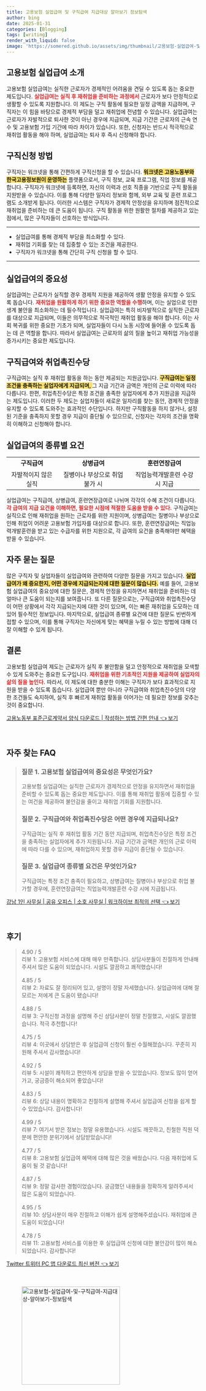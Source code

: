 ```yaml
---
title: 고용보험 실업급여 및 구직급여 지급대상 알아보기 정보탐색
author: bing
date: 2025-01-31
categories: [Blogging]
tags: [writing]
render_with_liquid: false
image: 'https://somered.github.io/assets/img/thumbnail/고용보험-실업급여-및-구직급여-지급대상-알아보기-정보탐색.webp'
---
```



<h2 id='고용보험_실업급여_소개'>고용보험 실업급여 소개</h2>

<p>고용보험 실업급여는 실직한 근로자가 경제적인 어려움을 견딜 수 있도록 돕는 중요한 제도입니다. <b><span style="color: #ee2323;">실업급여는 실직 후 재취업을 준비하는 과정에서</span></b> 근로자가 보다 안정적으로 생활할 수 있도록 지원합니다. 이 제도는 구직 활동에 필요한 일정 금액을 지급하며, 구직자는 이 힘을 바탕으로 경제적 부담을 덜고 재취업에 전념할 수 있습니다. 실업급여는 근로자가 자발적으로 퇴사한 것이 아닌 경우에 지급되며, 지급 기간은 근로자의 근속 연수 및 고용보험 가입 기간에 따라 차이가 있습니다. 또한, 신청자는 반드시 적극적으로 재취업 활동을 해야 하며, 실업급여는 퇴사 후 즉시 신청해야 합니다.</p>

<h2 id='구직신청_방법'>구직신청 방법</h2>

<p>구직자는 워크넷을 통해 간편하게 구직신청을 할 수 있습니다. <b><span style="background-color: #ffe066;">워크넷은 고용노동부와 한국고용정보원이 운영하는</span></b> 플랫폼으로서, 구직 정보, 교육 프로그램, 직업 정보를 제공합니다. 구직자가 워크넷에 등록하면, 자신의 이력과 선호 직종을 기반으로 구직 활동을 지원받을 수 있습니다. 이를 통해 다양한 일자리 정보와 함께, 외부 교육 및 훈련 프로그램도 소개받게 됩니다. 이러한 시스템은 구직자가 경제적 안정성을 유지하며 점진적으로 재취업을 준비하는 데 큰 도움이 됩니다. 구직 활동을 위한 원활한 절차를 제공하고 있는 점에서, 많은 구직자들이 선호하는 방식입니다.</p>

<hr />

<ul>
    <li>실업급여를 통해 경제적 부담을 최소화할 수 있다.</li>
    <li>재취업 기회를 찾는 데 집중할 수 있는 조건을 제공한다.</li>
    <li>구직자가 워크넷을 통해 간단히 구직 신청을 할 수 있다.</li>
</ul>

<hr />

<h2 id='실업급여의_중요성'>실업급여의 중요성</h2>

<p>실업급여는 근로자가 실직할 경우 경제적 지원을 제공하여 생활 안정을 유지할 수 있도록 돕습니다. <b><span style="color: #ee2323;">재취업을 원활하게 하기 위한 중요한 역할을 수행</span></b>하며, 이는 실업으로 인한 생계 불안을 최소화하는 데 필수적입니다. 실업급여는 특히 비자발적으로 실직한 근로자를 대상으로 지급되며, 이들은 의무적으로 적극적인 재취업 활동을 해야 합니다. 이는 사회 복귀를 위한 중요한 기초가 되며, 실업자들이 다시 노동 시장에 들어올 수 있도록 돕는 데 큰 역할을 합니다. 따라서 실업급여는 근로자의 삶의 질을 높이고 재취업 가능성을 증가시키는 중요한 제도입니다.</p>

<h2 id='구직급여와_취업촉진수당'>구직급여와 취업촉진수당</h2>

<p>구직급여는 실직 후 재취업 활동을 하는 동안 제공되는 지원금입니다. <b><span style="background-color: #ffe066;">구직급여는 일정 조건을 충족하는 실업자에게 지급되며, </span></b>그 지급 기간과 금액은 개인의 근로 이력에 따라 다릅니다. 한편, 취업촉진수당은 특정 조건을 충족한 실업자에게 추가 지원금을 지급하는 제도입니다. 이러한 두 제도는 실업자들이 새로운 일자리를 찾는 동안, 경제적 안정을 유지할 수 있도록 도와주는 효과적인 수단입니다. 하지만 구직활동을 하지 않거나, 설정된 기준을 충족하지 못할 경우 지급이 중단될 수 있으므로, 신청자는 각자의 조건을 명확히 이해하고 신청해야 합니다.</p>

<h2 id='실업급여의_종류별_요건'>실업급여의 종류별 요건</h2>

<table>
    <tr>
        <td style="text-align: center; height: 17px;"><b>구직급여</b></td>
        <td style="text-align: center; height: 17px;"><b>상병급여</b></td>
        <td style="text-align: center; height: 17px;"><b>훈련연장급여</b></td>
    </tr>
    <tr>
        <td style="text-align: center; height: 17px;">자발적이지 않은 실직</td>
        <td style="text-align: center; height: 17px;">질병이나 부상으로 취업 불가 시</td>
        <td style="text-align: center; height: 17px;">직업능력개발훈련 수강 시 지급</td>
    </tr>
</table>

<p>실업급여는 구직급여, 상병급여, 훈련연장급여로 나뉘며 각각의 수혜 조건이 다릅니다. <b><span style="color: #ee2323;">각 급여의 지급 요건을 이해하면, 필요한 시점에 적절한 도움을 받을 수 있다.</span></b> 구직급여는 실직으로 인해 재취업을 원하는 근로자를 위한 지원이며, 상병급여는 질병이나 부상으로 인해 취업이 어려운 고용보험 가입자를 대상으로 합니다. 또한, 훈련연장급여는 직업능력개발훈련을 받고 있는 수급자를 위한 지원으로, 각 급여의 요건을 충족해야만 혜택을 받을 수 있습니다.</p>

<h2 id='자주_묻는_질문'>자주 묻는 질문</h2>

<p>많은 구직자 및 실업자들이 실업급여와 관련하여 다양한 질문을 가지고 있습니다. <b><span style="background-color: #ffe066;">실업급여가 왜 중요한지, 어떤 경우에 지급되는지에 대한 질문이 많습니다.</span></b> 예를 들어, 고용보험 실업급여의 중요성에 대한 질문은, 경제적 안정을 유지하면서 재취업을 준비하는 데 얼마나 큰 도움이 되는지를 보여줍니다. 또 다른 질문으로는, 구직급여와 취업촉진수당이 어떤 상황에서 각각 지급되는지에 대한 것이 있으며, 이는 빠른 재취업을 도모하는 데 있어 필수적인 정보입니다. 마지막으로, 실업급여 종류별 요건에 대한 질문도 빈번하게 접할 수 있으며, 이를 통해 구직자는 자신에게 맞는 혜택을 누릴 수 있는 방법에 대해 더 잘 이해할 수 있게 됩니다.</p>

<h2 id='결론'>결론</h2>

<p>고용보험 실업급여 제도는 근로자가 실직 후 불안함을 덜고 안정적으로 재취업을 모색할 수 있게 도와주는 중요한 도구입니다. <b><span style="color: #ee2323;">재취업을 위한 기초적인 지원을 제공하여 실업자의 삶의 질을 높인다.</span></b> 따라서, 이 제도에 대한 충분한 이해는 구직자가 보다 효과적으로 지원을 받을 수 있도록 돕습니다. 실업급여 뿐만 아니라 구직급여와 취업촉진수당의 다양한 조건들도 숙지하여, 실직 후 빠르게 재취업 활동을 이어가는 데 필요한 정보를 갖추는 것이 중요합니다.</p>


<p><a class="click-button" title="고용노동부 표준근로계약서 양식 다운로드 | 작성하는 방법 간편 안내" href="https://somered.github.io/posts/%EA%B3%A0%EC%9A%A9%EB%85%B8%EB%8F%99%EB%B6%80-%ED%91%9C%EC%A4%80%EA%B7%BC%EB%A1%9C%EA%B3%84%EC%95%BD%EC%84%9C-%EC%96%91%EC%8B%9D-%EB%8B%A4%EC%9A%B4%EB%A1%9C%EB%93%9C-%EC%9E%91%EC%84%B1%ED%95%98%EB%8A%94-%EB%B0%A9%EB%B2%95-%EA%B0%84%ED%8E%B8-%EC%95%88%EB%82%B4/" rel="dofollow">고용노동부 표준근로계약서 양식 다운로드 | 작성하는 방법 간편 안내 👈 보기</a></p><br>
<h2 id='자주_찾는_FAQ'>자주 찾는 FAQ</h2>
<div itemscope="" itemtype="https://schema.org/FAQPage"> 
<blockquote> 
<div itemscope="" itemprop="mainEntity" itemtype="https://schema.org/Question"> 
<h3 itemprop="name">질문 1. 고용보험 실업급여의 중요성은 무엇인가요?</h3> 
<div itemscope="" itemprop="acceptedAnswer" itemtype="https://schema.org/Answer"> 
<span itemprop="text"> 
<p>고용보험 실업급여는 실직한 근로자가 경제적으로 안정을 유지하면서 재취업을 준비할 수 있도록 돕는 중요한 제도입니다. 이를 통해 재취업 활동에 집중할 수 있는 여건을 제공하여 불안감을 줄이고 재취업 기회를 지원합니다.</p> 
</span> 
</div> 
</div> 

<div itemscope="" itemprop="mainEntity" itemtype="https://schema.org/Question"> 
<h3 itemprop="name">질문 2. 구직급여와 취업촉진수당은 어떤 경우에 지급되나요?</h3> 
<div itemscope="" itemprop="acceptedAnswer" itemtype="https://schema.org/Answer"> 
<span itemprop="text"> 
<p>구직급여는 실직 후 재취업 활동 기간 동안 지급되며, 취업촉진수당은 특정 조건을 충족하는 실업자에게 추가 지원됩니다. 지급 기간과 금액은 개인의 근로 이력에 따라 다를 수 있으며, 재취업하지 못할 경우 지급이 중단될 수 있습니다.</p> 
</span> 
</div> 
</div> 

<div itemscope="" itemprop="mainEntity" itemtype="https://schema.org/Question"> 
<h3 itemprop="name">질문 3. 실업급여 종류별 요건은 무엇인가요?</h3> 
<div itemscope="" itemprop="acceptedAnswer" itemtype="https://schema.org/Answer"> 
<span itemprop="text"> 
<p>구직급여는 특정 조건 충족이 필요하고, 상병급여는 질병이나 부상으로 취업 불가할 경우에, 훈련연장급여는 직업능력개발훈련 수강 시에 지급됩니다.</p> 
</span> 
</div> 
</div> 
</blockquote> 
</div>
<p><a class="click-button" title="강남 1인 사무실 | 공유 오피스 | 소호 사무실 | 워크하이브 최적의 선택" href="https://somered.github.io/posts/%EA%B0%95%EB%82%A8-1%EC%9D%B8-%EC%82%AC%EB%AC%B4%EC%8B%A4-%EA%B3%B5%EC%9C%A0-%EC%98%A4%ED%94%BC%EC%8A%A4-%EC%86%8C%ED%98%B8-%EC%82%AC%EB%AC%B4%EC%8B%A4-%EC%9B%8C%ED%81%AC%ED%95%98%EC%9D%B4%EB%B8%8C-%EC%B5%9C%EC%A0%81%EC%9D%98-%EC%84%A0%ED%83%9D/" rel="dofollow">강남 1인 사무실 | 공유 오피스 | 소호 사무실 | 워크하이브 최적의 선택 👈 보기</a></p><br>
<h2 id='후기'>후기</h2>
<div itemscope itemtype="https://schema.org/Product">
  <blockquote>
  <div itemprop="review" itemscope itemtype="https://schema.org/Review">
      <div itemprop="reviewRating" itemscope itemtype="https://schema.org/Rating"> <span itemprop="ratingValue">4.90</span> / <span itemprop="bestRating">5</span> </div>
      <span itemprop="reviewBody">리뷰 1: 고용보험 서비스에 대해 매우 만족합니다. 상담사분들이 친절하게 안내해 주셔서 많은 도움이 되었습니다. 시설도 깔끔하고 쾌적했습니다!</span>
  </div>
  <br>
  <div itemprop="review" itemscope itemtype="https://schema.org/Review">
      <div itemprop="reviewRating" itemscope itemtype="https://schema.org/Rating"> <span itemprop="ratingValue">4.85</span> / <span itemprop="bestRating">5</span> </div>
      <span itemprop="reviewBody">리뷰 2: 자료도 잘 정리되어 있고, 설명이 정말 자세했습니다. 실업급여에 대해 잘 모르는 저에게 큰 도움이 됐습니다!</span>
  </div>
  <br>
  <div itemprop="review" itemscope itemtype="https://schema.org/Review">
      <div itemprop="reviewRating" itemscope itemtype="https://schema.org/Rating"> <span itemprop="ratingValue">4.88</span> / <span itemprop="bestRating">5</span> </div>
      <span itemprop="reviewBody">리뷰 3: 구직신청 과정을 설명해 주신 상담사분이 정말 친절했고, 시설도 깔끔했습니다. 적극 추천합니다!</span>
  </div>
  <br>
  <div itemprop="review" itemscope itemtype="https://schema.org/Review">
      <div itemprop="reviewRating" itemscope itemtype="https://schema.org/Rating"> <span itemprop="ratingValue">4.75</span> / <span itemprop="bestRating">5</span> </div>
      <span itemprop="reviewBody">리뷰 4: 이곳에서 상담받은 후 실업급여 신청이 훨씬 수월해졌습니다. 꾸준히 지원해 주셔서 감사했습니다!</span>
  </div>
  <br>
  <div itemprop="review" itemscope itemtype="https://schema.org/Review">
      <div itemprop="reviewRating" itemscope itemtype="https://schema.org/Rating"> <span itemprop="ratingValue">4.92</span> / <span itemprop="bestRating">5</span> </div>
      <span itemprop="reviewBody">리뷰 5: 시설이 쾌적하고 편안하게 상담을 받을 수 있었습니다. 정보도 많이 얻어가고, 궁금증이 해소되어 좋았습니다!</span>
  </div>
  <br>
  <div itemprop="review" itemscope itemtype="https://schema.org/Review">
      <div itemprop="reviewRating" itemscope itemtype="https://schema.org/Rating"> <span itemprop="ratingValue">4.83</span> / <span itemprop="bestRating">5</span> </div>
      <span itemprop="reviewBody">리뷰 6: 상담 내용이 명확하고 친절하게 설명해 주셔서 실업급여 신청을 쉽게 할 수 있었습니다. 감사합니다!</span>
  </div>
  <br>
  <div itemprop="review" itemscope itemtype="https://schema.org/Review">
      <div itemprop="reviewRating" itemscope itemtype="https://schema.org/Rating"> <span itemprop="ratingValue">4.99</span> / <span itemprop="bestRating">5</span> </div>
      <span itemprop="reviewBody">리뷰 7: 여기서 받은 정보는 정말 유용했습니다. 시설도 깨끗하고, 친철한 직원 덕분에 편안한 분위기에서 상담받았습니다!</span>
  </div>
  <br>
  <div itemprop="review" itemscope itemtype="https://schema.org/Review">
      <div itemprop="reviewRating" itemscope itemtype="https://schema.org/Rating"> <span itemprop="ratingValue">4.77</span> / <span itemprop="bestRating">5</span> </div>
      <span itemprop="reviewBody">리뷰 8: 고용보험 실업급여 혜택에 대해 많은 것을 배웠습니다. 다음 재취업에 도움이 될 것 같습니다!</span>
  </div>
  <br>
  <div itemprop="review" itemscope itemtype="https://schema.org/Review">
      <div itemprop="reviewRating" itemscope itemtype="https://schema.org/Rating"> <span itemprop="ratingValue">4.87</span> / <span itemprop="bestRating">5</span> </div>
      <span itemprop="reviewBody">리뷰 9: 정말 감사한 경험이었습니다. 궁금했던 내용들을 정확하게 알려주셔서 많은 도움이 되었습니다.</span>
  </div>
  <br>
  <div itemprop="review" itemscope itemtype="https://schema.org/Review">
      <div itemprop="reviewRating" itemscope itemtype="https://schema.org/Rating"> <span itemprop="ratingValue">4.95</span> / <span itemprop="bestRating">5</span> </div>
      <span itemprop="reviewBody">리뷰 10: 상담사분이 매우 친절하고 이해가 쉽게 설명해주셨습니다. 재취업에 큰 도움이 되었습니다!</span>
  </div>
  <br>
  <div itemprop="review" itemscope itemtype="https://schema.org/Review">
      <div itemprop="reviewRating" itemscope itemtype="https://schema.org/Rating"> <span itemprop="ratingValue">4.78</span> / <span itemprop="bestRating">5</span> </div>
      <span itemprop="reviewBody">리뷰 11: 고용보험 서비스를 이용한 후 실업급여 신청에 대한 불안감이 많이 해소되었습니다. 감사합니다!</span>
  </div>
  </blockquote>
</div>
<p><a class="click-button" title="Twitter 트위터 PC 앱 다운로드 최신 버전" href="https://somered.github.io/posts/Twitter-%ED%8A%B8%EC%9C%84%ED%84%B0-PC-%EC%95%B1-%EB%8B%A4%EC%9A%B4%EB%A1%9C%EB%93%9C-%EC%B5%9C%EC%8B%A0-%EB%B2%84%EC%A0%84/" rel="dofollow">Twitter 트위터 PC 앱 다운로드 최신 버전 👈 보기</a></p><br>
<figure class="image"><img src="https://somered.github.io/assets/img/thumbnail/고용보험-실업급여-및-구직급여-지급대상-알아보기-정보탐색.webp" alt="고용보험-실업급여-및-구직급여-지급대상-알아보기-정보탐색" width="256" height="256"></figure>